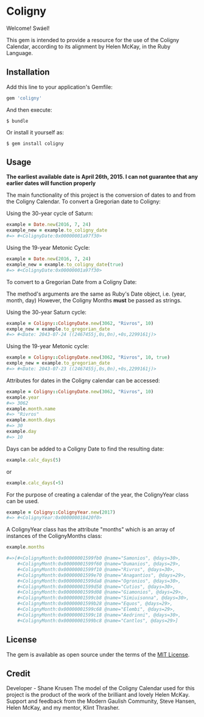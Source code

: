 # Coligny

Welcome!
Swáel!

This gem is intended to provide a resource for the use of the Coligny Calendar, according to its alignment by Helen McKay, in the Ruby Language. 

## Installation

Add this line to your application's Gemfile:

```ruby
gem 'coligny'
```

And then execute:

    $ bundle

Or install it yourself as:

    $ gem install coligny

## Usage
**The earliest available date is April 26th, 2015. I can not guarantee that any earlier dates will function properly**

The main functionality of this project is the conversion of dates to and from the Coligny Calendar.
To convert a Gregorian date to Coligny:

Using the 30-year cycle of Saturn:

```ruby
example = Date.new(2016, 7, 24)
example_new = example.to_coligny_date
#=> #<ColignyDate:0x00000001a97f30>
```

Using the 19-year Metonic Cycle:

```ruby
example = Date.new(2016, 7, 24)
example_new = example.to_coligny_date(true)
#=> #<ColignyDate:0x00000001a97f30>
```

To convert to a Gregorian Date from a Coligny Date:

The method's arguments are the same as Ruby's Date object,
i.e. (year, month, day)
However, the Coligny Months **must** be passed as strings.

Using the 30-year Saturn cycle:

```ruby
example = Coligny::ColignyDate.new(3062, "Rivros", 10)
exmple_new = example.to_gregorian_date
#=> #<Date: 2043-07-24 ((2467455j,0s,0n),+0s,2299161j)>
```

Using the 19-year Metonic cycle:

```ruby
example = Coligny::ColignyDate.new(3062, "Rivros", 10, true)
exmple_new = example.to_gregorian_date
#=> #<Date: 2043-07-23 ((2467455j,0s,0n),+0s,2299161j)>
```

Attributes for dates in the Coligny calendar can be accessed:

```ruby
example = Coligny::ColignyDate.new(3062, "Rivros", 10)
example.year
#=> 3062
example.month.name
#=> "Rivros"
example.month.days
#=> 30
example.day
#=> 10
```

Days can be added to a Coligny Date to find the resulting date:

```ruby
example.calc_days(5)
```
or 

```ruby
example.calc_days(-5)
```

For the purpose of creating a calendar of the year, the ColignyYear class can be used.

```ruby
example = Coligny::ColignyYear.new(2017)
#=> #<ColignyYear:0x000000018420f0>
```

A ColignyYear class has the attribute "months" which is an array of instances of the ColignyMonths class:

```ruby
example.months

#=>[#<ColignyMonth:0x00000001599fb0 @name="Samonios", @days=30>, 
	#<ColignyMonth:0x00000001599f60 @name="Dumanios", @days=29>, 
	#<ColignyMonth:0x00000001599f10 @name="Rivros", @days=30>, 
	#<ColignyMonth:0x00000001599e70 @name="Anagantios", @days=29>, 
	#<ColignyMonth:0x00000001599da8 @name="Ogronios", @days=30>, 
	#<ColignyMonth:0x00000001599d58 @name="Cutios", @days=30>, 
	#<ColignyMonth:0x00000001599d08 @name="Giamonios", @days=29>, 
	#<ColignyMonth:0x00000001599cb8 @name="Simiuisonna", @days=30>, 
	#<ColignyMonth:0x00000001599b28 @name="Equos", @days=29>, 
	#<ColignyMonth:0x00000001599c68 @name="Elembi", @days=29>, 
	#<ColignyMonth:0x00000001599c18 @name="Aedrinni", @days=30>,
	#<ColignyMonth:0x00000001599bc8 @name="Cantlos", @days=29>]
```

## License

The gem is available as open source under the terms of the [MIT License](http://opensource.org/licenses/MIT).

## Credit

Developer - Shane Krusen
The model of the Coligny Calendar used for this project is the product of the work of the brilliant and lovely Helen McKay.
Support and feedback from the Modern Gaulish Community, Steve Hansen, Helen McKay, and my mentor, Klint Thrasher.
